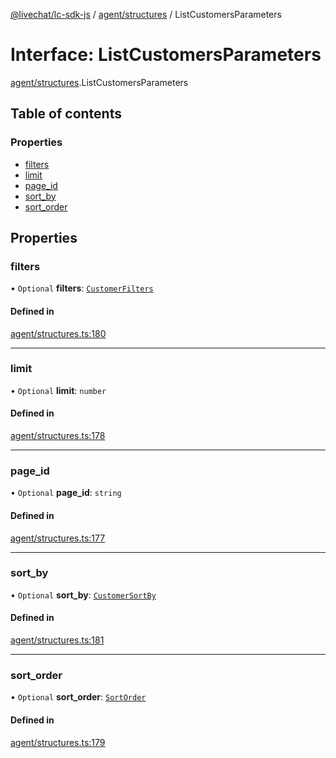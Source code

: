 [@livechat/lc-sdk-js](../README.md) / [agent/structures](../modules/agent_structures.md) / ListCustomersParameters

# Interface: ListCustomersParameters

[agent/structures](../modules/agent_structures.md).ListCustomersParameters

## Table of contents

### Properties

- [filters](agent_structures.ListCustomersParameters.md#filters)
- [limit](agent_structures.ListCustomersParameters.md#limit)
- [page\_id](agent_structures.ListCustomersParameters.md#page_id)
- [sort\_by](agent_structures.ListCustomersParameters.md#sort_by)
- [sort\_order](agent_structures.ListCustomersParameters.md#sort_order)

## Properties

### filters

• `Optional` **filters**: [`CustomerFilters`](agent_structures.CustomerFilters.md)

#### Defined in

[agent/structures.ts:180](https://github.com/livechat/lc-sdk-js/blob/951da85/src/agent/structures.ts#L180)

___

### limit

• `Optional` **limit**: `number`

#### Defined in

[agent/structures.ts:178](https://github.com/livechat/lc-sdk-js/blob/951da85/src/agent/structures.ts#L178)

___

### page\_id

• `Optional` **page\_id**: `string`

#### Defined in

[agent/structures.ts:177](https://github.com/livechat/lc-sdk-js/blob/951da85/src/agent/structures.ts#L177)

___

### sort\_by

• `Optional` **sort\_by**: [`CustomerSortBy`](../enums/agent_structures.CustomerSortBy.md)

#### Defined in

[agent/structures.ts:181](https://github.com/livechat/lc-sdk-js/blob/951da85/src/agent/structures.ts#L181)

___

### sort\_order

• `Optional` **sort\_order**: [`SortOrder`](../enums/objects.SortOrder.md)

#### Defined in

[agent/structures.ts:179](https://github.com/livechat/lc-sdk-js/blob/951da85/src/agent/structures.ts#L179)
